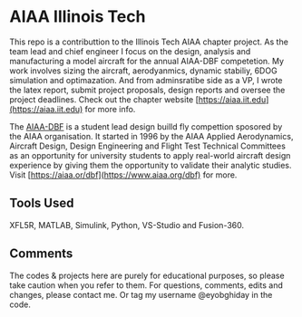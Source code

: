 # AIAA Illinois Tech
This repo is a contributtion to the Illinois Tech AIAA chapter project. As the team lead and chief engineer I focus on the design, analysis and manufacturing a model aircraft for the annual AIAA-DBF competetion. My work involves sizing the aircraft, aerodyanmics, dynamic stabiliy, 6DOG simulation and optimazation. And from  adminsratibe side as a VP, I wrote the latex report, submit project proposals, design reports and oversee the project deadlines. Check out the chapter website [https://aiaa.iit.edu](https://aiaa.iit.edu) for more info. 

The [AIAA-DBF](https://www.aiaa.org/dbf) is a student lead design builld fly compettion sposored by the AIAA organisation. It started in 1996 by the AIAA Applied Aerodynamics, Aircraft Design, Design Engineering and Flight Test Technical Committees as an opportunity for university students to apply real-world aircraft design experience by giving them the opportunity to validate their analytic studies. Visit [https://aiaa.or/dbf](https://www.aiaa.org/dbf) for more. 

## Tools Used
XFL5R, MATLAB, Simulink, Python, VS-Studio and Fusion-360. 

## Comments
The codes & projects here are purely for educational purposes, so please take caution when you refer to them. For questions, comments, edits and changes, please contact me. Or tag my username @eyobghiday in the code.
